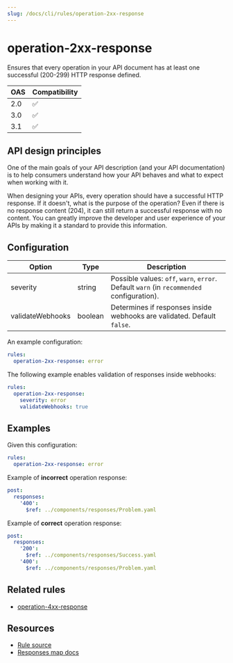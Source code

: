 ```yaml
---
slug: /docs/cli/rules/operation-2xx-response
---
```


# operation-2xx-response

Ensures that every operation in your API document has at least one successful (200-299) HTTP response defined.

| OAS | Compatibility |
| --- | ------------- |
| 2.0 | ✅            |
| 3.0 | ✅            |
| 3.1 | ✅            |

## API design principles

One of the main goals of your API description (and your API documentation) is to help consumers understand how your API behaves and what to expect when working with it.

When designing your APIs, every operation should have a successful HTTP response.
If it doesn't, what is the purpose of the operation?
Even if there is no response content (204), it can still return a successful response with no content.
You can greatly improve the developer and user experience of your APIs by making it a standard to provide this information.

## Configuration

| Option           | Type    | Description                                                                               |
| ---------------- | ------- | ----------------------------------------------------------------------------------------- |
| severity         | string  | Possible values: `off`, `warn`, `error`. Default `warn` (in `recommended` configuration). |
| validateWebhooks | boolean | Determines if responses inside webhooks are validated. Default `false`.                   |

An example configuration:

```yaml
rules:
  operation-2xx-response: error
```

The following example enables validation of responses inside webhooks:

```yaml
rules:
  operation-2xx-response:
    severity: error
    validateWebhooks: true
```

## Examples

Given this configuration:

```yaml
rules:
  operation-2xx-response: error
```

Example of **incorrect** operation response:

```yaml
post:
  responses:
    '400':
      $ref: ../components/responses/Problem.yaml
```

Example of **correct** operation response:

```yaml
post:
  responses:
    '200':
      $ref: ../components/responses/Success.yaml
    '400':
      $ref: ../components/responses/Problem.yaml
```

## Related rules

- [operation-4xx-response](operation-4xx-response.md)

## Resources

- [Rule source](https://github.com/Redocly/redocly-cli/blob/main/packages/core/src/rules/common/operation-2xx-response.ts)
- [Responses map docs](https://redocly.com/docs/openapi-visual-reference/responses/)
